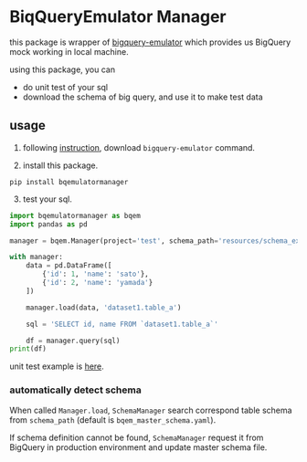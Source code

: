 # BiqQueryEmulator Manager


this package is wrapper of [bigquery-emulator](https://github.com/goccy/bigquery-emulator) which provides us BigQuery mock working in local machine.

using this package, you can

- do unit test of your sql
- download the schema of big query, and use it to make test data

## usage
1. following [instruction](https://github.com/goccy/bigquery-emulator#install),  download `bigquery-emulator` command.

2. install this package. 
```
pip install bqemulatormanager
```

3. test your sql.
```python
import bqemulatormanager as bqem
import pandas as pd

manager = bqem.Manager(project='test', schema_path='resources/schema_example.yaml')

with manager:
    data = pd.DataFrame([
        {'id': 1, 'name': 'sato'},
        {'id': 2, 'name': 'yamada'}
    ])

    manager.load(data, 'dataset1.table_a')

    sql = 'SELECT id, name FROM `dataset1.table_a`'

    df = manager.query(sql)
print(df)
```

unit test example is [here](https://github.com/gyuta/bqemulatormanager/blob/main/examples/testing.py).

### automatically detect schema
When called `Manager.load`, `SchemaManager` search correspond table schema from `schema_path` (default is `bqem_master_schema.yaml`).

If schema definition cannot be found, `SchemaManager` request it from BigQuery in production environment and update master schema file.